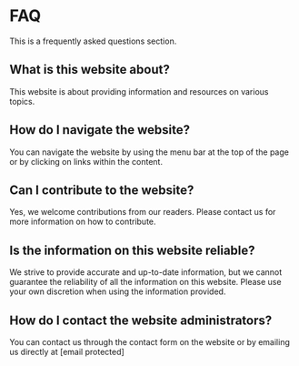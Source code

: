 # FAQ

This is a frequently asked questions section.

## What is this website about?

This website is about providing information and resources on various topics.

## How do I navigate the website?

You can navigate the website by using the menu bar at the top of the page or by clicking on links within the content.

## Can I contribute to the website?

Yes, we welcome contributions from our readers. Please contact us for more information on how to contribute.

## Is the information on this website reliable?

We strive to provide accurate and up-to-date information, but we cannot guarantee the reliability of all the information on this website. Please use your own discretion when using the information provided.

## How do I contact the website administrators?

You can contact us through the contact form on the website or by emailing us directly at [email protected]